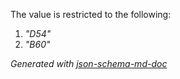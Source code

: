 The value is restricted to the following: 

 1. _"D54"_
 2. _"B60"_

_Generated with [json-schema-md-doc](https://brianwendt.github.io/json-schema-md-doc/)_